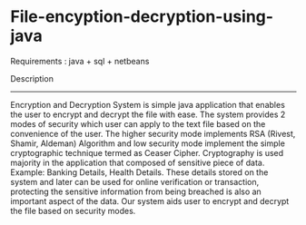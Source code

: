 # File-encyption-decryption-using-java

Requirements : java + sql + netbeans

Description
***********
Encryption and Decryption System is simple java application that enables the user to encrypt and decrypt the file with ease. The system provides 2 modes of security which user can apply to the text file based on the convenience of the user. The higher security mode implements RSA (Rivest, Shamir, Aldeman) Algorithm and low security mode implement the simple cryptographic technique termed as Ceaser Cipher. Cryptography is used majority in the application that composed of sensitive piece of data. Example: Banking Details, Health Details. These details stored on the system and later can be used for online verification or transaction, protecting the sensitive information from being breached is also an important aspect of the data. Our system aids user to encrypt and decrypt the file based on security modes.
